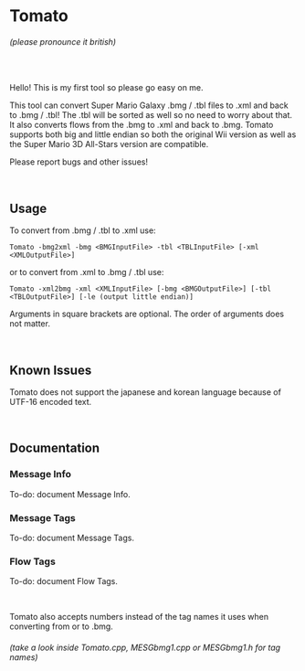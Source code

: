# Tomato
###### (please pronounce it british)

<br>

Hello! This is my first tool so please go easy on me.

This tool can convert Super Mario Galaxy .bmg / .tbl files to .xml and back to .bmg / .tbl! The .tbl will be sorted as well so no need to worry about that. It also converts flows from the .bmg to .xml and back to .bmg. Tomato supports both big and little endian so both the original Wii version as well as the Super Mario 3D All-Stars version are compatible.

Please report bugs and other issues!

<br>

## Usage
To convert from .bmg / .tbl to .xml use:
```
Tomato -bmg2xml -bmg <BMGInputFile> -tbl <TBLInputFile> [-xml <XMLOutputFile>]
```
or to convert from .xml to .bmg / .tbl use:
```
Tomato -xml2bmg -xml <XMLInputFile> [-bmg <BMGOutputFile>] [-tbl <TBLOutputFile>] [-le (output little endian)]
```
Arguments in square brackets are optional. The order of arguments does not matter.

<br>

## Known Issues

Tomato does not support the japanese and korean language because of UTF-16 encoded text.

<br>

## Documentation

### Message Info

To-do: document Message Info.

### Message Tags

To-do: document Message Tags.

### Flow Tags

To-do: document Flow Tags.

<br>

Tomato also accepts numbers instead of the tag names it uses when converting from or to .bmg.
###### (take a look inside Tomato.cpp, MESGbmg1.cpp or MESGbmg1.h for tag names)
